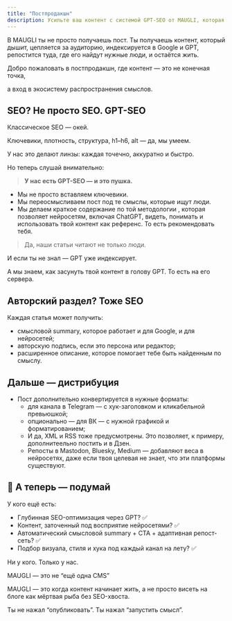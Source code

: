 ```yaml
---
title: "Постпродакшн"
description: Усильте ваш контент с системой GPT-SEO от MAUGLI, которая оптимизирует материалы не только для поисковиков, но и для нейросетей, с умной мультиканальной дистрибуцией и семантическими саммари для максимального охвата
---
```



В MAUGLI ты не просто получаешь пост. Ты получаешь контент, который дышит, цепляется за аудиторию, индексируется в Google и GPT, репостится туда, где его найдут нужные люди, и остаётся жить.

Добро пожаловать в постпродакшн, где контент — это не конечная точка,

а вход в экосистему распространения смыслов.

## **SEO? Не просто SEO. GPT-SEO**

Классическое SEO — окей.

Ключевики, плотность, структура, h1–h6, alt — да, мы умеем.

У нас это делают линзы: каждая точечно, аккуратно и быстро.

Но теперь слушай внимательно:

> **У нас есть GPT-SEO — и это пушка.**
> 
- Мы не просто вставляем ключевики.
- Мы переосмысливаем пост под те смыслы, которые ищут люди.
- Мы делаем краткое содержание по той методологии , которая позволяет нейросетям, включая ChatGPT, видеть, понимать и использовать твой контент как референс. То есть рекомендовать тебя.

> Да, наши статьи читают не только люди.
> 

И если ты не знал — GPT уже индексирует.

А мы знаем, как засунуть твой контент в голову GPT. То есть на его сервера.

## **Авторский раздел? Тоже SEO**

Каждая статья может получить:

- смысловой summary, которое работает и для Google, и для нейросетей;
- авторскую подпись, если это персона или редактор;
- расширенное описание, которое помогает тебе быть найденным по смыслу.

## **Дальше — дистрибуция**

- Пост дополнительно конвертируется в нужные форматы:
    - для канала в Telegram — с хук-заголовком и кликабельной превьюшкой;
    - опционально — для ВК — с нужной графикой и форматированием;
    - И да, XML и RSS тоже предусмотрены. Это позволяет, к примеру, дополнитеельно постить и в Дзен.
    - Репосты в Mastodon, Bluesky, Medium — добавляют веса в нейросетях, даже если твоя целевая не знает, что эти платформы существуют.

## **🧬 А теперь — подумай**

У кого ещё есть:

- Глубинная SEO-оптимизация через GPT? ✅
- Контент, заточенный под восприятие нейросетями? ✅
- Автоматический смысловой summary + CTA + адаптивная репост-сеть? ✅
- Подбор визуала, стиля и хука под каждый канал на лету? ✅

Ни у кого. Только у нас.

MAUGLI — это не “ещё одна CMS”

MAUGLI — это когда контент начинает жить, а не просто висеть на блоге как мёртвая рыба без SEO-хвоста. 

Ты не нажал “опубликовать”. Ты нажал “запустить смысл”.